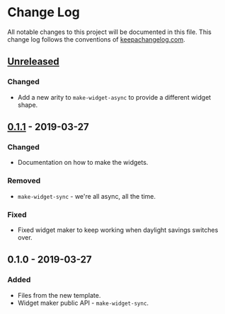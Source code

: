 # Change Log
All notable changes to this project will be documented in this file. This change log follows the conventions of [keepachangelog.com](http://keepachangelog.com/).

## [Unreleased]
### Changed
- Add a new arity to `make-widget-async` to provide a different widget shape.

## [0.1.1] - 2019-03-27
### Changed
- Documentation on how to make the widgets.

### Removed
- `make-widget-sync` - we're all async, all the time.

### Fixed
- Fixed widget maker to keep working when daylight savings switches over.

## 0.1.0 - 2019-03-27
### Added
- Files from the new template.
- Widget maker public API - `make-widget-sync`.

[Unreleased]: https://github.com/your-name/sportseer-client/compare/0.1.1...HEAD
[0.1.1]: https://github.com/your-name/sportseer-client/compare/0.1.0...0.1.1

